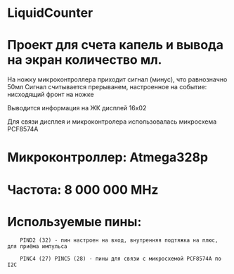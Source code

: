 # LiquidCounter

# Проект для счета капель и вывода на экран количество мл.

На ножку микроконтроллера приходит сигнал (минус), что равнозначно 50мл
Сигнал считывается прерыванем, настроенное на событие: нисходящий фронт на ножке

Выводится информация на ЖК дисплей 16х02

Для связи дисплея и микроконтролера использовалась микросхема PCF8574A

# Микроконтроллер: Atmega328p 
# Частота: 8 000 000 MHz
# Используемые пины: 
        PIND2 (32) - пин настроен на вход, внутренняя подтяжка на плюс, для приёма импульса 

        PINC4 (27) PINC5 (28) - пины для связи с микросхемой PCF8574A по I2C

         
